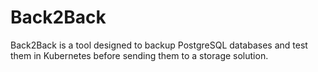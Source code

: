 # Back2Back

Back2Back is a tool designed to backup PostgreSQL databases and test them in Kubernetes before sending them to a storage solution.
